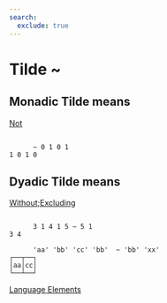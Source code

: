 ```yaml
---
search:
  exclude: true
---
```






<h1 class="heading"><span class="name">Tilde</span> <span class="command">~</span></h1>


## Monadic Tilde means


[Not
      ](../primitive-functions/not.md)
```apl

      ~ 0 1 0 1
1 0 1 0
```

## Dyadic Tilde means


[Without;Excluding](../primitive-functions/excluding.md)
```apl

      3 1 4 1 5 ~ 5 1
3 4

      'aa' 'bb' 'cc' 'bb'  ~ 'bb' 'xx'
┌──┬──┐
│aa│cc│
└──┴──┘

```


[Language Elements](./language-elements.md)


